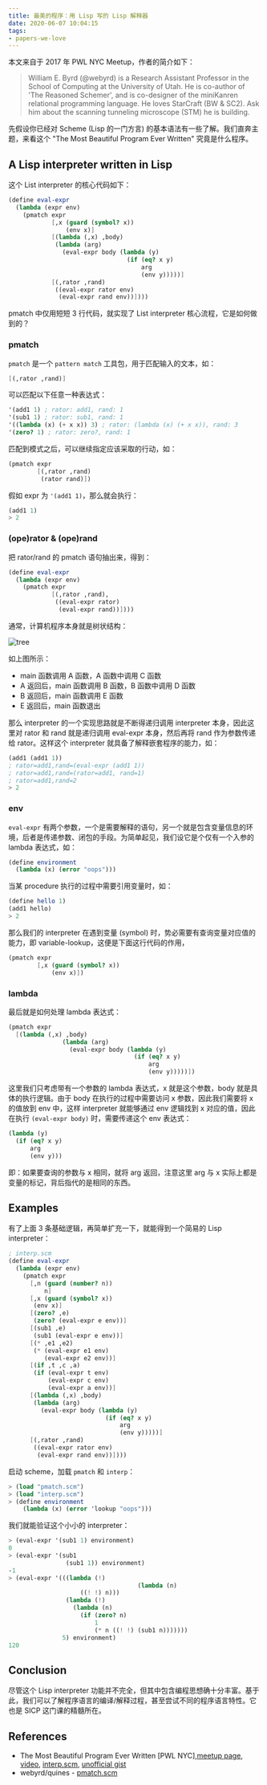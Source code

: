 ```yaml
---
title: 最美的程序：用 Lisp 写的 Lisp 解释器
date: 2020-06-07 10:04:15
tags:
- papers-we-love
---
```


本文来自于 2017 年 PWL NYC Meetup，作者的简介如下：

> William E. Byrd (@webyrd) is a Research Assistant Professor in the School of Computing at the University of Utah. He is co-author of 'The Reasoned Schemer', and is co-designer of the miniKanren relational programming language. He loves StarCraft (BW & SC2). Ask him about the scanning tunneling microscope (STM) he is building.

先假设你已经对 Scheme (Lisp 的一门方言) 的基本语法有一些了解。我们直奔主题，来看这个 "The Most Beautiful Program Ever Written" 究竟是什么程序。

<!-- more -->

## A Lisp interpreter written in Lisp

这个 List interpreter 的核心代码如下：

```scheme
(define eval-expr
  (lambda (expr env)
    (pmatch expr
            [,x (guard (symbol? x))
                (env x)]
            [(lambda (,x) ,body)
             (lambda (arg)
               (eval-expr body (lambda (y)
                                 (if (eq? x y)
                                     arg
                                     (env y)))))]
            [(,rator ,rand)
             ((eval-expr rator env)
              (eval-expr rand env))])))
```

pmatch 中仅用短短 3 行代码，就实现了 List interpreter 核心流程，它是如何做到的？

### pmatch

`pmatch` 是一个 `pattern match` 工具包，用于匹配输入的文本，如：

```scheme
[(,rator ,rand)]
```

可以匹配以下任意一种表达式：

```scheme
'(add1 1) ; rator: add1, rand: 1
'(sub1 1) ; rator: sub1, rand: 1
'((lambda (x) (+ x x)) 3) ; rator: (lambda (x) (+ x x)), rand: 3
'(zero? 1) ; rator: zero?, rand: 1
```

匹配到模式之后，可以继续指定应该采取的行动，如：

```scheme
(pmatch expr
        [(,rator ,rand)
         (rator rand)])
```

假如 expr 为 `'(add1 1)`，那么就会执行：

```scheme
(add1 1)
> 2
```

### (ope)rator & (ope)rand

把 rator/rand 的 pmatch 语句抽出来，得到：

```scheme
(define eval-expr
  (lambda (expr env)
    (pmatch expr
            [(,rator ,rand),
             ((eval-expr rator)
              (eval-expr rand))])))
```

通常，计算机程序本身就是树状结构：

<img src="/blog/2020/06/07/The-Most-Beautiful-Program-Ever-Written/tree.jpg" alt="tree" />

如上图所示：

* main 函数调用 A 函数，A 函数中调用 C 函数
* A 返回后，main 函数调用 B 函数，B 函数中调用 D 函数
* B 返回后，main 函数调用 E 函数
* E 返回后，main 函数退出

那么 interpreter 的一个实现思路就是不断得递归调用 interpreter 本身，因此这里对 rator 和 rand 就是递归调用 eval-expr 本身，然后再将 rand 作为参数传递给 rator。这样这个 interpreter 就具备了解释嵌套程序的能力，如：

```scheme
(add1 (add1 1))
; rator=add1,rand=(eval-expr (add1 1))
; rator=add1,rand=(rator=add1, rand=1)
; rator=add1,rand=2
> 2
```

### env

`eval-expr` 有两个参数，一个是需要解释的语句，另一个就是包含变量信息的环境，后者是传递参数、闭包的手段。为简单起见，我们设它是个仅有一个入参的 lambda 表达式，如：

```scheme
(define environment
  (lambda (x) (error "oops")))
```

当某 procedure 执行的过程中需要引用变量时，如：

```scheme
(define hello 1)
(add1 hello)
> 2
```

那么我们的 interpreter 在遇到变量 (symbol) 时，势必需要有查询变量对应值的能力，即 variable-lookup，这便是下面这行代码的作用，

```scheme
(pmatch expr
        [,x (guard (symbol? x))
            (env x)])
```

### lambda

最后就是如何处理 lambda 表达式：

```scheme
(pmatch expr
  [(lambda (,x) ,body)
               (lambda (arg)
                 (eval-expr body (lambda (y)
                                   (if (eq? x y)
                                       arg
                                       (env y)))))])
```

这里我们只考虑带有一个参数的 lambda 表达式，x 就是这个参数，body 就是具体的执行逻辑。由于 body 在执行的过程中需要访问 x 参数，因此我们需要将 x 的值放到 env 中，这样 interpreter 就能够通过 env 逻辑找到 x 对应的值，因此在执行 `(eval-expr body)`  时，需要传递这个 env 表达式：

```scheme
(lambda (y)
  (if (eq? x y)
      arg
      (env y)))
```

即：如果要查询的参数与 x 相同，就将 arg 返回，注意这里 arg 与 x 实际上都是变量的标记，背后指代的是相同的东西。

## Examples

有了上面 3 条基础逻辑，再简单扩充一下，就能得到一个简易的 Lisp interpreter：

```scheme
; interp.scm
(define eval-expr
  (lambda (expr env)
    (pmatch expr
      [,n (guard (number? n))
          n]
      [,x (guard (symbol? x))
       (env x)]
      [(zero? ,e)
       (zero? (eval-expr e env))]
      [(sub1 ,e)
       (sub1 (eval-expr e env))]
      [(* ,e1 ,e2)
       (* (eval-expr e1 env)
          (eval-expr e2 env))]
      [(if ,t ,c ,a)
       (if (eval-expr t env)
           (eval-expr c env)
           (eval-expr a env))]
      [(lambda (,x) ,body)
       (lambda (arg)
         (eval-expr body (lambda (y)
                           (if (eq? x y)
                               arg
                               (env y)))))]
      [(,rator ,rand)
       ((eval-expr rator env)
        (eval-expr rand env))])))
```

启动 scheme，加载 `pmatch` 和 `interp`：

```scheme
> (load "pmatch.scm")
> (load "interp.scm")
> (define environment
    (lambda (x) (error 'lookup "oops")))
```

我们就能验证这个小小的 interpreter：

```scheme
> (eval-expr '(sub1 1) environment)
0
> (eval-expr '(sub1
                (sub1 1)) environment)
-1
> (eval-expr '(((lambda (!)
                                    (lambda (n)
                    ((! !) n)))
                (lambda (!)
                  (lambda (n)
                    (if (zero? n)
                        1
                        (* n ((! !) (sub1 n)))))))
               5) environment)
120
```

## Conclusion

尽管这个 Lisp interpreter 功能并不完全，但其中包含编程思想确十分丰富。基于此，我们可以了解程序语言的编译/解释过程，甚至尝试不同的程序语言特性。它也是 SICP 这门课的精髓所在。

## References

* The Most Beautiful Program Ever Written [PWL NYC],[meetup page](https://www.meetup.com/papers-we-love/events/238718664/), [video](https://www.youtube.com/watch?v=OyfBQmvr2Hc&t=3080s), [interp.scm](https://github.com/webyrd/Barliman/blob/master/interpreter_experiments/interp.scm), [unofficial gist](https://gist.github.com/lazywithclass/6af94f652cd59796e9592a5ea5772d17#simple-example)
* webyrd/quines - [pmatch.scm](https://github.com/webyrd/quines/blob/master/pmatch.scm)
